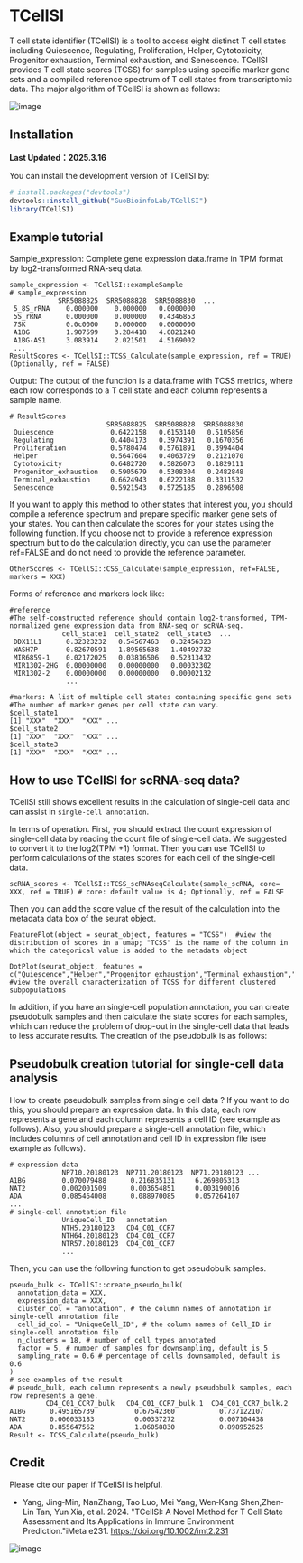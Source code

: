 # TCellSI 
T cell state identifier (TCellSI) is a tool to access eight distinct T cell states including Quiescence, Regulating, Proliferation, Helper, Cytotoxicity, Progenitor exhaustion, Terminal exhaustion, and Senescence. TCellSI provides T cell state scores (TCSS) for samples using specific marker gene sets and a compiled reference spectrum of T cell states from transcriptomic data. The major algorithm of TCellSI is shown as follows: 

![image](https://github.com/VyvyanYjm/TCellSI/blob/main/algorithm.jpg)
## Installation
**Last Updated：2025.3.16**

You can install the development version of TCellSI by:
``` r
# install.packages("devtools")
devtools::install_github("GuoBioinfoLab/TCellSI")
library(TCellSI)
```

## Example tutorial

Sample_expression: Complete gene expression data.frame in TPM format by log2-transformed RNA-seq data.

```
sample_expression <- TCellSI::exampleSample
# sample_expression
            SRR5088825  SRR5088828  SRR5088830  ...
 5_8S_rRNA    0.000000    0.000000   0.0000000
 5S_rRNA      0.000000    0.000000   0.4346853
 7SK          0.0c0000    0.000000   0.0000000
 A1BG         1.907599    3.284418   4.0821248
 A1BG-AS1     3.083914    2.021501   4.5169002
 ...
ResultScores <- TCellSI::TCSS_Calculate(sample_expression, ref = TRUE) (Optionally, ref = FALSE)
```
Output:
The output of the function is a data.frame with TCSS metrics, where each row corresponds to a T cell state and each column represents a sample name.  

```
# ResultScores
                        SRR5088825  SRR5088828  SRR5088830
 Quiescence              0.6422158   0.6153140   0.5105856
 Regulating              0.4404173   0.3974391   0.1670356
 Proliferation           0.5780474   0.5761891   0.3994404
 Helper                  0.5647604   0.4063729   0.2121070
 Cytotoxicity            0.6482720   0.5826073   0.1829111
 Progenitor_exhaustion   0.5905679   0.5308304   0.2482848
 Terminal_exhaustion     0.6624943   0.6222188   0.3311532
 Senescence              0.5921543   0.5725185   0.2896508
```

If you want to apply this method to other states that interest you, you should compile a reference spectrum and prepare specific marker gene sets of your states. You can then calculate the scores for your states using the following function. If you choose not to provide a reference expression spectrum but to do the calculation directly, you can use the parameter ref=FALSE and do not need to provide the reference parameter.

```
OtherScores <- TCellSI::CSS_Calculate‎(sample_expression, ref=FALSE, markers = XXX)
```

Forms of reference and markers look like:

```
#reference
#The self-constructed reference should contain log2-transformed, TPM-normalized gene expression data from RNA-seq or scRNA-seq. 
             cell_state1  cell_state2  cell_state3  ...
 DDX11L1      0.32323232   0.54567463   0.32456323
 WASH7P       0.82670591   1.89565638   1.40492732
 MIR6859-1    0.02172025   0.03816506   0.52313432
 MIR1302-2HG  0.00000000   0.00000000   0.00032302
 MIR1302-2    0.00000000   0.00000000   0.00002132
              ...
```
```
#markers: A list of multiple cell states containing specific gene sets
#The number of marker genes per cell state can vary.
$cell_state1
[1] "XXX"  "XXX"  "XXX" ...
$cell_state2
[1] "XXX"  "XXX"  "XXX" ...
$cell_state3
[1] "XXX"  "XXX"  "XXX" ...
```
## How to use TCellSI for scRNA-seq data?
TCellSI still shows excellent results in the calculation of single-cell data and can assist in `single-cell annotation`.

In terms of operation. First, you should extract the count expression of single-cell data by reading the count file of single-cell data. We suggested to convert it to the log2(TPM +1) format. Then you can use TCellSI to perform calculations of the states scores for each cell of the single-cell data. 
```
scRNA_scores <- TCellSI::TCSS_scRNAseqCalculate(sample_scRNA, core= XXX, ref = TRUE) # core: default value is 4; Optionally, ref = FALSE
```
Then you can add the score value of the result of the calculation into the metadata data box of the seurat object.
```
FeaturePlot(object = seurat_object, features = "TCSS")  #view the distribution of scores in a umap; "TCSS" is the name of the column in which the categorical value is added to the metadata object
```
```
DotPlot(seurat_object, features = c("Quiescence","Helper","Progenitor_exhaustion","Terminal_exhaustion","Regulating","Cytotoxicity","Senescence","Proliferation")) #view the overall characterization of TCSS for different clustered subpopulations
```
In addition, if you have an single-cell population annotation, you can create pseudobulk samples and then calculate the state scores for each samples, which can reduce the problem of drop-out in the single-cell data that leads to less accurate results. The creation of the pseudobulk is as follows:
## Pseudobulk creation tutorial for single-cell data analysis
How to create pseudobulk samples from single cell data ? If you want to do this, you should prepare an expression data. In this data, each row represents a gene and each column represents a cell ID (see example as follows). Also, you should prepare a single-cell annotation file, which includes columns of cell annotation and cell ID in expression file (see example as follows). 
```
# expression data
             NP710.20180123  NP711.20180123  NP71.20180123 ...
A1BG         0.070079488      0.216835131     6.269805313
NAT2         0.002001509      0.003654851     0.003190016
ADA          0.085464008      0.088970085     0.057264107
...
# single-cell annotation file
             UniqueCell_ID   annotation
             NTH5.20180123   CD4_C01_CCR7
             NTH64.20180123  CD4_C01_CCR7
             NTR57.20180123  CD4_C01_CCR7 
             ...
```
Then, you can use the following function to get pseudobulk samples.
```
pseudo_bulk <- TCellSI::create_pseudo_bulk(
  annotation_data = XXX, 
  expression_data = XXX, 
  cluster_col = "annotation", # the column names of annotation in single-cell annotation file
  cell_id_col = "UniqueCell_ID", # the column names of Cell_ID in single-cell annotation file
  n_clusters = 18, # number of cell types annotated
  factor = 5, # number of samples for downsampling, default is 5
  sampling_rate = 0.6 # percentage of cells downsampled, default is 0.6
) 
# see examples of the result
# pseudo_bulk, each column represents a newly pseudobulk samples, each row represents a gene.
         CD4_C01_CCR7_bulk   CD4_C01_CCR7_bulk.1  CD4_C01_CCR7_bulk.2
A1BG      0.495165739          0.67542360           0.737122107
NAT2      0.006033183          0.00337272           0.007104438
ADA       0.855647562          1.06058830           0.898952625
Result <- TCSS_Calculate(pseudo_bulk)
```
## Credit
Please cite our paper if TCellSI is helpful.

* Yang, Jing‐Min, NanZhang, Tao Luo, Mei Yang, Wen‐Kang Shen,Zhen‐Lin Tan, Yun Xia, et al. 2024. "TCellSI: A Novel Method for T Cell State Assessment and Its Applications in Immune Environment Prediction."iMeta e231. https://doi.org/10.1002/imt2.231


![image](https://github.com/VyvyanYjm/TCellSI/blob/main/Logo.jpg)
